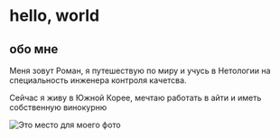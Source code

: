 # hello, world 

## обо мне 

Меня зовут Роман, я путешествую по миру и учусь в Нетологии на специальность инженера контроля качетсва.

Сейчас я живу в Южной Корее, мечтаю работать в айти и иметь собственную винокурню 

![Это место для моего фото](https://prnt.sc/yagisllBZxOd)


